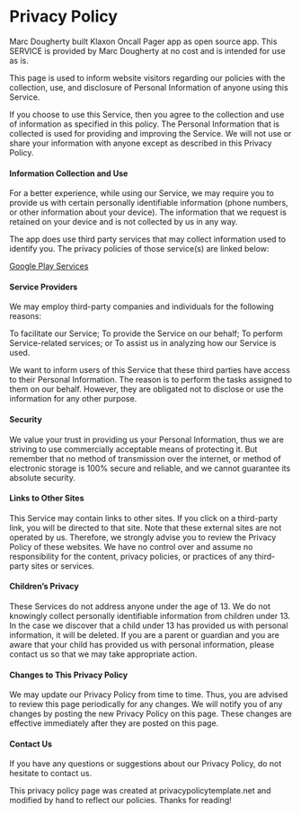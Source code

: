 # Privacy Policy
Marc Dougherty built Klaxon Oncall Pager app as open source app. This SERVICE
is provided by Marc Dougherty at no cost and is intended for use as is.

This page is used to inform website visitors regarding our policies with the
collection, use, and disclosure of Personal Information of anyone using this
Service.

If you choose to use this Service, then you agree to the collection and use of
information as specified in this policy. The Personal Information that is
collected is used for providing and improving the Service. We will not use or
share your information with anyone except as described in this Privacy Policy.


#### Information Collection and Use

For a better experience, while using our Service, we may require you to provide
us with certain personally identifiable information (phone numbers, or other
information about your device). The information that we request is retained on
your device and is not collected by us in any way.

The app does use third party services that may collect information used to
identify you. The privacy policies of those service(s) are linked below:

[Google Play Services](https://policies.google.com/privacy)

<!--
TODO: if we launch GCM (or whatever its called now), this will need updates.
We want to inform you that whenever you use our Service, in a case of an error in the app we collect data and information (through third party products) on your phone called Log Data. This Log Data may include information such as your device Internet Protocol (“IP”) address, device name, operating system version, the configuration of the app when utilizing [my|our] Service, the time and date of your use of the Service, and other statistics.

Cookies

Cookies are files with a small amount of data that are commonly used as anonymous unique identifiers. These are sent to your browser from the websites that you visit and are stored on your device's internal memory.

This Service does not use these “cookies” explicitly. However, the app may use third party code and libraries that use “cookies” to collect information and improve their services. You have the option to either accept or refuse these cookies and know when a cookie is being sent to your device. If you choose to refuse our cookies, you may not be able to use some portions of this Service.
-->

#### Service Providers

We may employ third-party companies and individuals for the following
reasons:

To facilitate our Service;
To provide the Service on our behalf;
To perform Service-related services; or
To assist us in analyzing how our Service is used.

We want to inform users of this Service that these third parties have access to
their Personal Information. The reason is to perform the tasks assigned to them
on our behalf. However, they are obligated not to disclose or use the
information for any other purpose.

#### Security

We value your trust in providing us your Personal Information, thus we are
striving to use commercially acceptable means of protecting it. But remember
that no method of transmission over the internet, or method of electronic
storage is 100% secure and reliable, and we cannot guarantee its absolute
security.

#### Links to Other Sites

This Service may contain links to other sites. If you click on a third-party
link, you will be directed to that site. Note that these external sites are not
operated by us. Therefore, we strongly advise you to review the Privacy Policy
of these websites. We have no control over and assume no responsibility for the
content, privacy policies, or practices of any third-party sites or services.

#### Children’s Privacy

These Services do not address anyone under the age of 13. We do not knowingly
collect personally identifiable information from children under 13. In the case
we discover that a child under 13 has provided us with personal information, it
will be deleted. If you are a parent or guardian and you are aware that your
child has provided us with personal information, please contact us so that we
may take appropriate action.

#### Changes to This Privacy Policy

We may update our Privacy Policy from time to time. Thus, you are advised to
review this page periodically for any changes. We will notify you of any
changes by posting the new Privacy Policy on this page. These changes are
effective immediately after they are posted on this page.

#### Contact Us

If you have any questions or suggestions about our Privacy Policy, do not
hesitate to contact us.

This privacy policy page was created at privacypolicytemplate.net and modified
by hand to reflect our policies. Thanks for reading!
